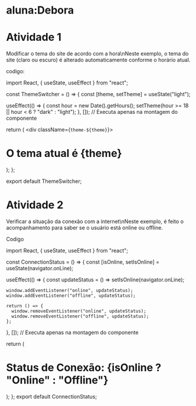 # aluna:Debora 

# Atividade 1 
 Modificar o tema do site de acordo com a hora\nNeste exemplo, o tema do site (claro ou escuro) é alterado automaticamente conforme o horário atual.

codigo:

import React, { useState, useEffect } from "react";

const ThemeSwitcher = () => {
  const [theme, setTheme] = useState("light");

  useEffect(() => {
    const hour = new Date().getHours();
    setTheme(hour >= 18 || hour < 6 ? "dark" : "light");
  }, []); // Executa apenas na montagem do componente

  return (
    <div className={`theme-${theme}`}>
      <h1>O tema atual é {theme}</h1>
    </div>
  );
};

export default ThemeSwitcher;

# Atividade 2   

 Verificar a situação da conexão com a internet\nNeste exemplo, é feito o acompanhamento para saber se o usuário está online ou offline.

 Codigo 

 import React, { useState, useEffect } from "react";

const ConnectionStatus = () => {
  const [isOnline, setIsOnline] = useState(navigator.onLine);

  useEffect(() => {
    const updateStatus = () => setIsOnline(navigator.onLine);

    window.addEventListener("online", updateStatus);
    window.addEventListener("offline", updateStatus);

    return () => {
      window.removeEventListener("online", updateStatus);
      window.removeEventListener("offline", updateStatus);
    };
  }, []); // Executa apenas na montagem do componente

  return (
    <div>
      <h1>Status de Conexão: {isOnline ? "Online" : "Offline"}</h1>
    </div>
  );
};
export default ConnectionStatus;